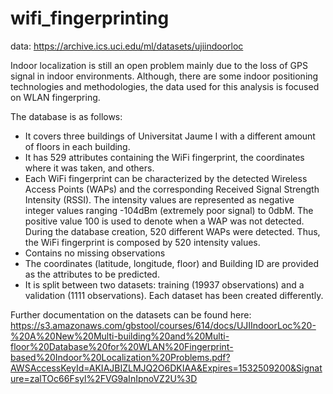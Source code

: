 # wifi_fingerprinting

data: https://archive.ics.uci.edu/ml/datasets/ujiindoorloc

Indoor localization is still an open problem mainly due to the loss of GPS signal in indoor environments. Although, there are some indoor positioning technologies and methodologies, the data used for this analysis is focused on WLAN fingerpring. 

The database is as follows:
- It covers three buildings of Universitat Jaume I with a different amount of floors in each building.
- It has 529 attributes containing the WiFi fingerprint, the coordinates where it was taken, and others.
- Each WiFi fingerprint can be characterized by the detected Wireless Access Points (WAPs) and the corresponding Received Signal Strength Intensity (RSSI). The intensity values are represented as negative integer values ranging -104dBm (extremely poor signal) to 0dbM. The positive value 100 is used to denote when a WAP was not detected. During the database creation, 520 different WAPs were detected. Thus, the WiFi fingerprint is composed by 520 intensity values.
- Contains no missing observations
- The coordinates (latitude, longitude, floor) and Building ID are provided as the attributes to be predicted. 
- It is split between two datasets: training (19937 observations) and a validation (1111 observations). Each dataset has been created differently. 

Further documentation on the datasets can be found here: https://s3.amazonaws.com/gbstool/courses/614/docs/UJIIndoorLoc%20-%20A%20New%20Multi-building%20and%20Multi-floor%20Database%20for%20WLAN%20Fingerprint-based%20Indoor%20Localization%20Problems.pdf?AWSAccessKeyId=AKIAJBIZLMJQ2O6DKIAA&Expires=1532509200&Signature=zalTOc66Fsyl%2FVG9aInIpnoVZ2U%3D

